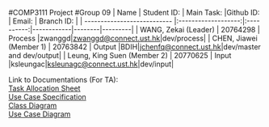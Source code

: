 #COMP3111 Project
#Group 09
| Name                        | Student ID:         | Main Task:  |Github ID: | Email: | Branch ID: |
| --------------------------- |:-------------------:|:----------:|------------|--------|---------|
| WANG, Zekai (Leader)        | 20764298            |   Process  |zwanggd|zwanggd@connect.ust.hk|dev/process|
| CHEN, Jiawei (Member 1)     | 20763842            |   Output   |BDIH|jchenfq@connect.ust.hk|dev/master and dev/output|
| Leung, King Suen (Member 2) | 20770625            |   Input    |ksleungac|ksleunagc@connect.ust.hk|dev/input|

Link to Documentations (For TA):<br/>
[Task Allocation Sheet](https://hkustconnect-my.sharepoint.com/:x:/g/personal/ksleungac_connect_ust_hk/EfF9FZYX7cFBl4TVLwOB2PsB3f8aJB_SB6A06X14hlNDPA?e=aCfzPA)<br />
[Use Case Specification](https://hkustconnect-my.sharepoint.com/:w:/g/personal/ksleungac_connect_ust_hk/Ed4sBRlZl4ZEikQMjrbFy4QBn88kJ0ZvIgCR3Y39RuvJLQ?e=ANNzAY)<br />
[Class Diagram](https://hkustconnect-my.sharepoint.com/:i:/g/personal/ksleungac_connect_ust_hk/EbCypEPs9QpAuCgS43E2cREBoQ21wHj9bMTTWfYXGhfEww?e=cCq0xy)<br />
[Use Case Diagram](https://hkustconnect-my.sharepoint.com/:i:/g/personal/ksleungac_connect_ust_hk/EfXdd-uupmBDkkRgJ1rmn0QBX1ok_eSrGgzV2kO9YDhOGg?e=xo4tGt)
